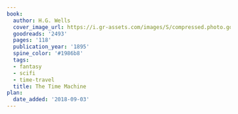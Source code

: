 ```yaml
---
book:
  author: H.G. Wells
  cover_image_url: https://i.gr-assets.com/images/S/compressed.photo.goodreads.com/books/1327942880l/2493._SX98_.jpg
  goodreads: '2493'
  pages: '118'
  publication_year: '1895'
  spine_color: '#1986b8'
  tags:
  - fantasy
  - scifi
  - time-travel
  title: The Time Machine
plan:
  date_added: '2018-09-03'
---
```

